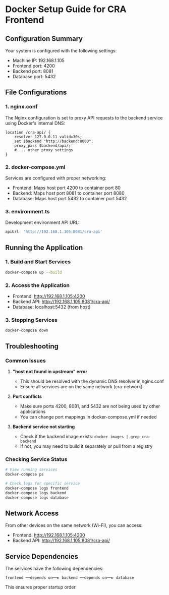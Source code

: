 # Docker Setup Guide for CRA Frontend

## Configuration Summary
Your system is configured with the following settings:
- Machine IP: 192.168.1.105
- Frontend port: 4200
- Backend port: 8081
- Database port: 5432

## File Configurations

### 1. nginx.conf
The Nginx configuration is set to proxy API requests to the backend service using Docker's internal DNS:
```nginx
location /cra-api/ {
    resolver 127.0.0.11 valid=30s;
    set $backend "http://backend:8080";
    proxy_pass $backend/api/;
    # ... other proxy settings
}
```

### 2. docker-compose.yml
Services are configured with proper networking:
- Frontend: Maps host port 4200 to container port 80
- Backend: Maps host port 8081 to container port 8080
- Database: Maps host port 5432 to container port 5432

### 3. environment.ts
Development environment API URL:
```typescript
apiUrl: 'http://192.168.1.105:8081/cra-api'
```

## Running the Application

### 1. Build and Start Services
```bash
docker-compose up --build
```

### 2. Access the Application
- Frontend: http://192.168.1.105:4200
- Backend API: http://192.168.1.105:8081/cra-api/
- Database: localhost:5432 (from host)

### 3. Stopping Services
```bash
docker-compose down
```

## Troubleshooting

### Common Issues

1. **"host not found in upstream" error**
   - This should be resolved with the dynamic DNS resolver in nginx.conf
   - Ensure all services are on the same network (cra-network)

2. **Port conflicts**
   - Make sure ports 4200, 8081, and 5432 are not being used by other applications
   - You can change port mappings in docker-compose.yml if needed

3. **Backend service not starting**
   - Check if the backend image exists: `docker images | grep cra-backend`
   - If not, you may need to build it separately or pull from a registry

### Checking Service Status
```bash
# View running services
docker-compose ps

# Check logs for specific service
docker-compose logs frontend
docker-compose logs backend
docker-compose logs database
```

## Network Access
From other devices on the same network (Wi-Fi), you can access:
- Frontend: http://192.168.1.105:4200
- Backend API: http://192.168.1.105:8081/cra-api/

## Service Dependencies
The services have the following dependencies:
```
frontend ──depends on──► backend ──depends on──► database
```

This ensures proper startup order.